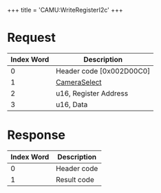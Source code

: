 +++
title = 'CAMU:WriteRegisterI2c'
+++

# Request

| Index Word | Description                                             |
|------------|---------------------------------------------------------|
| 0          | Header code \[0x002D00C0\]                              |
| 1          | [CameraSelect](Camera_Services#CameraSelect "wikilink") |
| 2          | u16, Register Address                                   |
| 3          | u16, Data                                               |

# Response

| Index Word | Description |
|------------|-------------|
| 0          | Header code |
| 1          | Result code |
